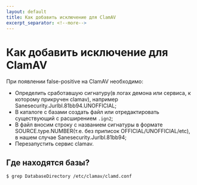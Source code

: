 ```yaml
---
layout: default
title: Как добавить исключение для ClamAV
excerpt_separator: <!--more-->
---
```

# Как добавить исключение для ClamAV
При появлении false-positive на ClamAV необходимо:
<!--more-->
* Определить сработавшую сигнатуру(в логах демона или сервиса, к которому прикручен clamav), например Sanesecurity.Jurlbl.81bb94.UNOFFICIAL;
* В каталоге с базами создать файл или отредактировать существующий с расширением `.ign2`;
* В файл вносим строку с названием сигнатуры в формате SOURCE.type.NUMBER(т.е. без приписок OFFICIAL/UNOFFICIAL/etc), в нашем случае Sanesecurity.Jurlbl.81bb94;
* Перезапустить сервис clamav.

## Где находятся базы?
```
$ grep DatabaseDirectory /etc/clamav/clamd.conf
```
